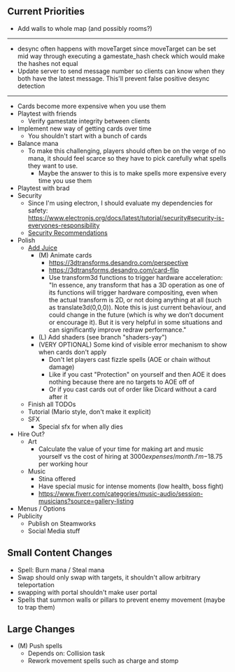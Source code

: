 ## Current Priorities
- Add walls to whole map (and possibly rooms?)
---
- desync often happens with moveTarget since moveTarget can be set mid way through executing a gamestate_hash check which would make the hashes not equal
- Update server to send message number so clients can know when they both have the latest message.  This'll prevent false positive desync detection
---
- Cards become more expensive when you use them
- Playtest with friends
    - Verify gamestate integrity between clients
- Implement new way of getting cards over time
  - You shouldn't start with a bunch of cards
- Balance mana
  - To make this challenging, players should often be on the verge of no mana, it should feel scarce so they have to pick carefully what spells they want to use.
    - Maybe the answer to this is to make spells more expensive every time you use them
- Playtest with brad
- Security
    - Since I'm using electron, I should evaluate my dependencies for safety: https://www.electronjs.org/docs/latest/tutorial/security#security-is-everyones-responsibility
    - [Security Recommendations](https://www.electronjs.org/docs/latest/tutorial/security#checklist-security-recommendations)
- Polish
    - [Add Juice](https://itch.io/b/1219/gamedev-pro)
        - (M) Animate cards
            - https://3dtransforms.desandro.com/perspective
            - https://3dtransforms.desandro.com/card-flip
            - Use transform3d functions to trigger hardware acceleration: "In essence, any transform that has a 3D operation as one of its functions will trigger hardware compositing, even when the actual transform is 2D, or not doing anything at all (such as translate3d(0,0,0)). Note this is just current behaviour, and could change in the future (which is why we don’t document or encourage it). But it is very helpful in some situations and can significantly improve redraw performance."
        - (L) Add shaders (see branch "shaders-yay")
        - (VERY OPTIONAL) Some kind of visible error mechanism to show when cards don't apply
            - Don't let players cast fizzle spells (AOE or chain without damage)
            - Like if you cast "Protection" on yourself and then AOE it does nothing because there are no targets to AOE off of
            - Or if you cast cards out of order like Dicard without a card after it
    - Finish all TODOs
    - Tutorial (Mario style, don't make it explicit)
    - SFX
        - Special sfx for when ally dies
- Hire Out?
    - Art
        - Calculate the value of your time for making art and music yourself vs the cost of hiring at $3000 expenses / month.  I'm -$18.75 per working hour
    - Music
        - Stina offered
        - Have special music for intense moments (low health, boss fight)
        - https://www.fiverr.com/categories/music-audio/session-musicians?source=gallery-listing
- Menus / Options
- Publicity
    - Publish on Steamworks
    - Social Media stuff
## Small Content Changes
- Spell: Burn mana / Steal mana
- Swap should only swap with targets, it shouldn't allow arbitrary teleportation
- swapping with portal shouldn't make user portal
- Spells that summon walls or pillars to prevent enemy movement (maybe to trap them)
## Large Changes
- (M) Push spells
  - Depends on: Collision task
  - Rework movement spells such as charge and stomp
